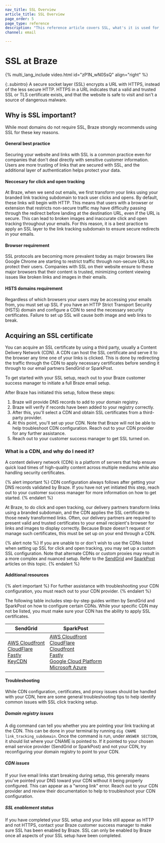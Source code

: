 ```yaml
---
nav_title: SSL Overview
article_title: SSL Overview
page_order: 5
page_type: reference
description: "This reference article covers SSL, what's it is used for, and how it's used at Braze."
channel: email

---
```


# SSL at Braze

{% multi_lang_include video.html id="zP1N_wN0SsQ" align="right" %}

{:.subintro}
A secure socket layer (SSL) encrypts a URL with HTTPS, instead of the less secure HTTP. HTTPS in a URL indicates that a valid and trusted SSL or TLS certificate exists, and that the website is safe to visit and isn't a source of dangerous malware.

## Why is SSL important?

While most domains do not require SSL, Braze strongly recommends using SSL for these key reasons.

#### General best practice

Securing your website and links with SSL is a common practice even for companies that don't deal directly with sensitive customer information. Users are more trusting of links that are secured with SSL, and the additional layer of authentication helps protect your data.

#### Neccesary for click and open tracking

At Braze, when we send out emails, we first transform your links using your branded link tracking subdomain to track user clicks and opens. By default, these links will begin with HTTP. This means that users with a browser or extension that restricts non-secure traffic may have difficulty passing through the redirect before landing at the destination URL, even if the URL is secure. This can lead to broken images and inaccurate click and open tracking throughout your emails. For this reason, it is a best practice to apply an SSL layer to the link tracking subdomain to ensure secure redirects in your emails. 

#### Browser requirement

SSL protocols are becoming more prevalent today as major browsers like Google Chrome are starting to restrict traffic through non-secure URLs to protect their users. Companies with SSL on their website ensure to these major browsers that their content is trusted, minimizing content viewing issues like broken links and images in their emails.

#### HSTS domains requirement 

Regardless of which browsers your users may be accessing your emails from, you must set up SSL if you have an HTTP Strict Transport Security (HSTS) domain and configure a CDN to send the necessary security certificates. Failure to set up SSL will cause both image and web links to break.

## Acquiring an SSL certificate

You can acquire an SSL certificate by using a third party, usually a Content Delivery Network (CDN). A CDN can host the SSL certificate and serve it to the browser any time one of your links is clicked. This is done by redirecting the traffic through the CDN to apply necessary certificates before sending it through to our email partners SendGrid or SparkPost.

To get started with your SSL setup, reach out to your Braze customer success manager to initiate a full Braze email setup.

After Braze has initiated this setup, follow these steps:
1. Braze will provide DNS records to add to your domain registry.
2. Braze will verify if records have been added to your registry correctly.
3. After this, you'll select a CDN and obtain SSL certificates from a third-party provider. 
4. At this point, you'll set up your CDN. Note that Braze will not be able to help troubleshoot CDN configuration. Reach out to your CDN provider for any further assistance.
5. Reach out to your customer success manager to get SSL turned on.

### What is a CDN, and why do I need it?

A content delivery network (CDN) is a platform of servers that help ensure quick load times of high-quality content across multiple mediums while also handling security certificates. 

{% alert important %}
CDN configuration always follows after getting your DNS records validated by Braze. If you have not yet initiated this step, reach out to your customer success manager for more information on how to get started.
{% endalert %}

At Braze, to do click and open tracking, our delivery partners transform links using a branded subdomain, and the CDN applies the SSL certificate to those newly transformed links. Often, our delivery partners are required to present valid and trusted certificates to your email recipient's browser for links and images to display correctly. Because Braze doesn't request or manage such certificates, this must be set up on your end through a CDN. 

{% alert note %}
If you are unable to or don't wish to use the CDNs listed when setting up SSL for click and open tracking, you may set up a custom SSL configuration. Note that alternate CDNs or custom proxies may result in a more complex and nuanced setup. Refer to the [SendGrid](https://sendgrid.com/docs/ui/account-and-settings/custom-ssl-configurations/) and [SparkPost](https://www.sparkpost.com/docs/tech-resources/using-proxy-https-tracking-domain/) articles on this topic.
{% endalert %}

#### Additional resources

{% alert important %}
For further assistance with troubleshooting your CDN configuration, you must reach out to your CDN provider.
{% endalert %}

The following table includes step-by-step guides written by SendGrid and SparkPost on how to configure certain CDNs. While your specific CDN may not be listed, you must make sure your CDN has the ability to apply SSL certificates.

| SendGrid | SparkPost |
| -------- | --------- |
| [AWS Cloudfront](https://support.sendgrid.com/hc/en-us/articles/4412701748891-How-to-configure-SSL-for-click-tracking-using-CloudFront)<br>[CloudFlare](https://sendgrid.com/docs/ui/sending-email/content-delivery-networks/#using-cloudflare)<br>[Fastly](https://sendgrid.com/docs/ui/sending-email/content-delivery-networks/#using-fastly)<br>[KeyCDN](https://sendgrid.com/docs/ui/sending-email/content-delivery-networks/#using-keycdn) | [AWS Cloudfront](https://support.sparkpost.com/docs/tech-resources/enabling-https-engagement-tracking-on-sparkpost/#step-by-step-guide-with-aws-cloudfront)<br>[CloudFlare](https://support.sparkpost.com/docs/tech-resources/enabling-https-engagement-tracking-on-sparkpost/#step-by-step-guide-with-cloudflare)<br>[Cloudfront](https://support.sparkpost.com/docs/tech-resources/enabling-https-engagement-tracking-on-sparkpost/)<br>[Fastly](https://support.sparkpost.com/docs/tech-resources/enabling-https-engagement-tracking-on-sparkpost/#step-by-step-guide-with-fastly)<br>[Google Cloud Platform](https://support.sparkpost.com/docs/tech-resources/enabling-https-engagement-tracking-on-sparkpost/#step-by-step-guide-with-google-cloud-platform)<br>[Microsoft Azure](https://support.sparkpost.com/docs/tech-resources/enabling-https-engagement-tracking-on-sparkpost/#step-by-step-guide-with-microsoft-azure) |

#### Troubleshooting

While CDN configuration, certificates, and proxy issues should be handled with your CDN, here are some general troubleshooting tips to help identify common issues with SSL click tracking setup.

##### Domain registry issues

A dig command can tell you whether you are pointing your link tracking at the CDN. This can be done in your terminal by running `dig CNAME link_tracking_subdomain`. Once the command is run, under `ANSWER SECTION`, it should list where your CNAME is pointed to. If it pointed to your chosen email service provider (SendGrid or SparkPost) and not your CDN, try reconfiguring your domain registry to point to your CDN.

##### CDN issues

If your live email links start breaking during setup, this generally means you've pointed your DNS toward your CDN without it being properly configured. This can appear as a "wrong link" error. Reach out to your CDN provider and review their documentation to help to troubleshoot your CDN configuration.

##### SSL enablement status

If you have completed your SSL setup and your links still appear as HTTP and not HTTPS, contact your Braze customer success manager to make sure SSL has been enabled by Braze. SSL can only be enabled by Braze once all aspects of your SSL setup have been completed.

